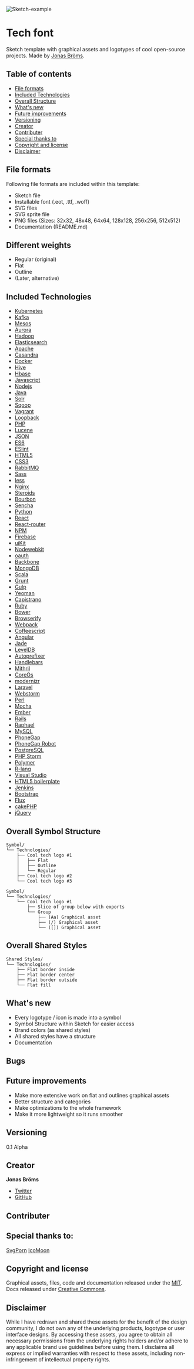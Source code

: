 ![Sketch-example](header.png)
# Tech font
Sketch template with graphical assets and logotypes of cool open-source projects. Made by [Jonas Bröms](https://twitter.com/jonasbroms).

## Table of contents
* [File formats](#file-formats)
* [Included Technologies](#included-technologies)
* [Overall Structure](#overall-structure)
* [What's new](#whats-new)
* [Future improvements](#future-improvements)
* [Versioning](#versioning)
* [Creator](#creator)
* [Contributer](#contributer)
* [Special thanks to](#special-thanks-to)
* [Copyright and license](#copyright-and-license)
* [Disclaimer](#disclaimer)

## File formats
Following file formats are included within this template:
* Sketch file
* Installable font (.eot, .ttf, .woff)
* SVG files
* SVG sprite file
* PNG files (Sizes: 32x32, 48x48, 64x64, 128x128, 256x256, 512x512)
* Documentation (README.md)

## Different weights
* Regular (original)
* Flat
* Outline
* (Later, alternative)

## Included Technologies
* [Kubernetes]()
* [Kafka]()
* [Mesos]()
* [Aurora]()
* [Hadoop]()
* [Elasticsearch]()
* [Apache]()
* [Casandra]()
* [Docker]()
* [Hive]()
* [Hbase]()
* [Javascript]()
* [Nodejs]()
* [Java]()
* [Solr]()
* [Sqoop]()
* [Vagrant]()
* [Loopback]()
* [PHP]()
* [Lucene]()
* [JSON]()
* [ES6]()
* [ESlint]()
* [HTML5]()
* [CSS3]()
* [RabbitMQ]()
* [Sass]()
* [less]()
* [Nginx]()
* [Steroids]()
* [Bourbon]()
* [Sencha]()
* [Python]()
* [React]()
* [React-router]()
* [NPM]()
* [Firebase]()
* [uiKit]()
* [Nodewebkit]()
* [oauth]()
* [Backbone]()
* [MongoDB]()
* [Scala]()
* [Grunt]()
* [Gulp]()
* [Yeoman]()
* [Capistrano]()
* [Ruby]()
* [Bower]()
* [Browserify]()
* [Webpack]()
* [Coffeescript]()
* [Angular]()
* [Jade]()
* [LevelDB]()
* [Autoprefixer]()
* [Handlebars]()
* [Mithril]()
* [CoreOs]()
* [modernizr]()
* [Laravel]()
* [Webstorm]()
* [Perl]()
* [Mocha]()
* [Ember]()
* [Rails]()
* [Raphael]()
* [MySQL]()
* [PhoneGap]()
* [PhoneGap Robot]()
* [PostgreSQL]()
* [PHP Storm]()
* [Polymer]()
* [R-lang]()
* [Visual Studio]()
* [HTML5 boilerplate]()
* [Jenkins]()
* [Bootstrap]()
* [Flux]()
* [cakePHP]()
* [jQuery]()


## Overall Symbol Structure
```
Symbol/
└── Technologies/
    ├── Cool tech logo #1
    │   ├── Flat
    │   ├── Outline
    │   └── Regular
    ├── Cool tech logo #2
    └── Cool tech logo #3
```

```
Symbol/
└── Technologies/
    └── Cool tech logo #1
        ├── Slice of group below with exports
        └── Group
            ├── (Aa) Graphical asset
            ├── (/) Graphical asset
            └── ([]) Graphical asset
```

## Overall Shared Styles
```
Shared Styles/
└── Technologies/
    ├── Flat border inside
    ├── Flat border center
    ├── Flat border outside
    └── Flat fill
```

## What's new
* Every logotype / icon is made into a symbol
* Symbol Structure within Sketch for easier access
* Brand colors (as shared styles)
* All shared styles have a structure
* Documentation

## Bugs


## Future improvements
* Make more extensive work on flat and outlines graphical assets
* Better structure and categories
* Make optimizations to the whole framework
* Make it more lightweight so it runs smoother

## Versioning
0.1 Alpha

## Creator
**Jonas Bröms**
* [Twitter](https://twitter.com/jonasbroms)
* [GitHub](https://github.com/bromso)

## Contributer

## Special thanks to:
[SvgPorn](http://svgporn.com/)
[IcoMoon](https://icomoon.io/app/)

## Copyright and license
Graphical assets, files, code and documentation released under the [MIT](https://). Docs released under [Creative Commons](https://).

## Disclaimer
While I have redrawn and shared these assets for the benefit of the design community, I do not own any of the underlying products, logotype or user interface designs. By accessing these assets, you agree to obtain all necessary permissions from the underlying rights holders and/or adhere to any applicable brand use guidelines before using them. I disclaims all express or implied warranties with respect to these assets, including non-infringement of intellectual property rights.
